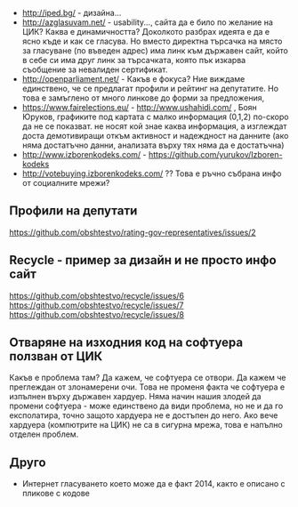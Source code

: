  - http://iped.bg/ - дизайна...
 - http://azglasuvam.net/ - usability..., сайта да е било по желание на ЦИК?  Каква е динамичността? Доколкото разбрах идеята е да е ясно къде и как се гласува. Но вместо директна търсачка на място за гласуване (по въведен адрес) има линк към държавен сайт, който в себе си има друг линк за търсачката, която пък изкарва съобщение за невалиден сертификат.
 - http://openparliament.net/ - Какъв е фокуса? Ние виждаме единствено, че се предлагат профили и рейтинг на депутатите. Но това е замъглено от много линкове до форми за предложения,
 - https://www.fairelections.eu/ - http://www.ushahidi.com/ , Боян Юруков, графиките под картата с малко информация (0,1,2) по-скоро да не се показват. не носят кой знае каква информация, а изглеждат доста демотивиращи откъм активност и надеждност на данните (ако няма достатъчно данни, анализата върху тях няма да е достатъчна)
 - http://www.izborenkodeks.com/ - https://github.com/yurukov/Izboren-kodeks
 - http://votebuying.izborenkodeks.com/ ?? Това е ръчно събрана инфо от социалните мрежи?

## Профили на депутати
https://github.com/obshtestvo/rating-gov-representatives/issues/2

## Recycle - пример за дизайн и не просто инфо сайт
https://github.com/obshtestvo/recycle/issues/6
https://github.com/obshtestvo/recycle/issues/7
https://github.com/obshtestvo/recycle/issues/8

## Отваряне на изходния код на софтуера ползван от ЦИК
Какъв е проблема там? Да кажем, че софтуера се отвори. Да кажем че преглеждан от  злонамерени очи. Това не променя факта че софтуера е изпълнен върху държавен хардуер. Няма начин нашия злодей да промени софтуера - може единствено да види проблема, но не и да го експолатира, точно защото хардуера не е достъпен до него. Ако вече хардуера (компютрите на ЦИК) не са в сигурна мрежа, това е напълно отделен проблем.

## Друго
 - Интернет гласуването което може да е факт 2014, както е описано с пликове с кодове
